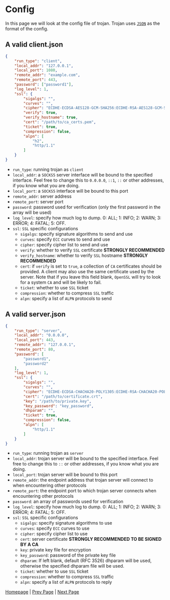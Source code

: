 # Config

In this page we will look at the config file of trojan. Trojan uses [`JSON`](https://en.wikipedia.org/wiki/JSON) as the format of the config.

## A valid client.json

```json
{
    "run_type": "client",
    "local_addr": "127.0.0.1",
    "local_port": 1080,
    "remote_addr": "example.com",
    "remote_port": 443,
    "password": ["password1"],
    "log_level": 1,
    "ssl": {
        "sigalgs": "",
        "curves": "",
        "cipher": "ECDHE-ECDSA-AES128-GCM-SHA256:ECDHE-RSA-AES128-GCM-SHA256:ECDHE-ECDSA-CHACHA20-POLY1305:ECDHE-RSA-CHACHA20-POLY1305:ECDHE-ECDSA-AES256-GCM-SHA384:ECDHE-RSA-AES256-GCM-SHA384:ECDHE-ECDSA-AES256-SHA:ECDHE-ECDSA-AES128-SHA:ECDHE-RSA-AES128-SHA:ECDHE-RSA-AES256-SHA:DHE-RSA-AES128-SHA:DHE-RSA-AES256-SHA:AES128-SHA:AES256-SHA:DES-CBC3-SHA",
        "verify": true,
        "verify_hostname": true,
        "cert": "/path/to/ca_certs.pem",
        "ticket": true,
        "compression": false,
        "alpn": [
            "h2",
            "http/1.1"
        ]
    }
}
```

- `run_type`: running trojan as `client`
- `local_addr`: a `SOCKS5` server interface will be bound to the specified interface. Feel free to change this to ``0.0.0.0``, ``::1``, ``::`` or other addresses, if you know what you are doing.
- `local_port`: a `SOCKS5` interface will be bound to this port
- `remote_addr`: server address
- `remote_port`: server port
- `password`: password used for verification (only the first password in the array will be used)
- `log_level`: specify how much log to dump. 0: ALL; 1: INFO; 2: WARN; 3: ERROR; 4: FATAL; 5: OFF.
- `ssl`: `SSL` specific configurations
    - `sigalgs`: specify signature algorithms to send and use
    - `curves`: specify `ECC` curves to send and use
    - `cipher`: specify cipher list to send and use
    - `verify`: whether to verify `SSL` certificate **STRONGLY RECOMMENDED**
    - `verify_hostname`: whether to verify `SSL` hostname **STRONGLY RECOMMENDED**
    - `cert`: if `verify` is set to `true`, a collection of `CA` certificates should be provided. A client may also use the same certificate used by the server. Note that if you leave this field blank, `OpenSSL` will try to look for a system `CA` and will be likely to fail.
    - `ticket`: whether to use `SSL` ticket
    - `compression`: whether to compress `SSL` traffic
    - `alpn`: specify a list of `ALPN` protocols to send

## A valid server.json

```json
{
    "run_type": "server",
    "local_addr": "0.0.0.0",
    "local_port": 443,
    "remote_addr": "127.0.0.1",
    "remote_port": 80,
    "password": [
        "password1",
        "password2"
    ],
    "log_level": 1,
    "ssl": {
        "sigalgs": "",
        "curves": "",
        "cipher": "ECDHE-ECDSA-CHACHA20-POLY1305:ECDHE-RSA-CHACHA20-POLY1305:ECDHE-ECDSA-AES128-GCM-SHA256:ECDHE-RSA-AES128-GCM-SHA256:ECDHE-ECDSA-AES256-GCM-SHA384:ECDHE-RSA-AES256-GCM-SHA384:DHE-RSA-AES128-GCM-SHA256:DHE-RSA-AES256-GCM-SHA384:ECDHE-ECDSA-AES128-SHA256:ECDHE-RSA-AES128-SHA256:ECDHE-ECDSA-AES128-SHA:ECDHE-RSA-AES256-SHA384:ECDHE-RSA-AES128-SHA:ECDHE-ECDSA-AES256-SHA384:ECDHE-ECDSA-AES256-SHA:ECDHE-RSA-AES256-SHA:DHE-RSA-AES128-SHA256:DHE-RSA-AES128-SHA:DHE-RSA-AES256-SHA256:DHE-RSA-AES256-SHA:ECDHE-ECDSA-DES-CBC3-SHA:ECDHE-RSA-DES-CBC3-SHA:EDH-RSA-DES-CBC3-SHA:AES128-GCM-SHA256:AES256-GCM-SHA384:AES128-SHA256:AES256-SHA256:AES128-SHA:AES256-SHA:DES-CBC3-SHA:!DSS",
        "cert": "/path/to/certificate.crt",
        "key": "/path/to/private.key",
        "key_password": "key_password",
        "dhparam": "",
        "ticket": true,
        "compression": false,
        "alpn": [
            "http/1.1"
        ]
    }
}
```

- `run_type`: running trojan as `server`
- `local_addr`: trojan server will be bound to the specified interface. Feel free to change this to `::` or other addresses, if you know what you are doing.
- `local_port`: trojan server will be bound to this port
- `remote_addr`: the endpoint address that trojan server will connect to when encountering other protocols
- `remote_port`: the endpoint port to which trojan server connects when encountering other protocols
- `password`: an array of passwords used for verification
- `log_level`: specify how much log to dump. 0: ALL; 1: INFO; 2: WARN; 3: ERROR; 4: FATAL; 5: OFF.
- `ssl`: `SSL` specific configurations
    - `sigalgs`: specify signature algorithms to use
    - `curves`: specify `ECC` curves to use
    - `cipher`: specify cipher list to use
    - `cert`: server certificate **STRONGLY RECOMMENDED TO BE SIGNED BY A CA**
    - `key`: private key file for encryption
    - `key_password`: password of the private key file
    - `dhparam`: If left blank, default (RFC 3526) dhparam will be used, otherwise the specified dhparam file will be used.
    - `ticket`: whether to use `SSL` ticket
    - `compression`: whether to compress `SSL` traffic
    - `alpn`: specify a list of `ALPN` protocols to reply

[Homepage](.) | [Prev Page](protocol) | [Next Page](compile)
